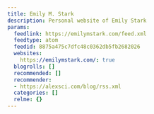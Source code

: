 ```yaml
---
title: Emily M. Stark
description: Personal website of Emily Stark
params:
  feedlink: https://emilymstark.com/feed.xml
  feedtype: atom
  feedid: 8875a475c7dfc48c0362db5fb2682026
  websites:
    https://emilymstark.com/: true
  blogrolls: []
  recommended: []
  recommender:
  - https://alexsci.com/blog/rss.xml
  categories: []
  relme: {}
---
```


